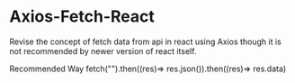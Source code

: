 # Axios-Fetch-React
Revise the concept of fetch data from api in react using Axios though it is not recommended by newer version of react itself.

Recommended Way
fetch("").then((res)=> res.json()).then((res)=> res.data)
